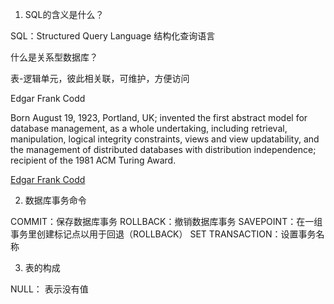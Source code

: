 
1. SQL的含义是什么？

SQL：Structured Query Language 结构化查询语言

什么是关系型数据库？

表-逻辑单元，彼此相关联，可维护，方便访问

Edgar Frank Codd

Born August 19, 1923, Portland, UK; invented the first abstract model for database management, as a whole undertaking, including retrieval, manipulation, logical integrity constraints, views and view updatability, and the management of distributed databases with distribution independence; recipient of the 1981 ACM Turing Award.

[Edgar Frank Codd](https://history.computer.org/pioneers/codd.html)

2. 数据库事务命令

COMMIT：保存数据库事务
ROLLBACK：撤销数据库事务
SAVEPOINT：在一组事务里创建标记点以用于回退（ROLLBACK）
SET TRANSACTION：设置事务名称

3. 表的构成

NULL： 表示没有值

